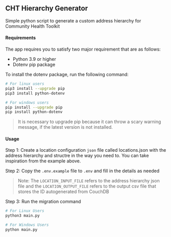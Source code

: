 ## CHT Hierarchy Generator

Simple python script to generate a custom address hierarchy for Community Health Toolkit

#### Requirements
The app requires you to satisfy two major requirement that are as follows:
- Python 3.9 or higher
- Dotenv pip package

To install the dotenv package, run the following command:
```bash
# For linux users
pip3 install --upgrade pip
pip3 install python-dotenv

# For windows users
pip install --upgrade pip
pip install python-dotenv
```

> It is necessary to upgrade pip because it can throw a scary warning message, if the latest version is not installed.

#### Usage

Step 1: Create a location configuration `json` file called locations.json with the address hierarchy and structre in the way you need to. You can take inspiration from the example above.

Step 2: Copy the `.env.example` file to `.env` and fill in the details as needed
> Note: The `LOCATION_INPUT_FILE` refers to the address hierarchy json file and the `LOCATION_OUTPUT_FILE` refers to the output csv file that stores the ID autogenerated from CouchDB

Step 3: Run the migration command
```bash
# For Linux Users
python3 main.py

# For Windows Users
python main.py
```

